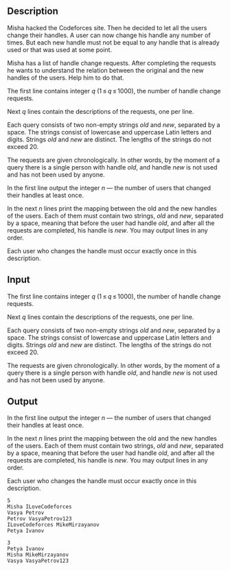 ## Description

<div><p>Misha hacked the Codeforces site. Then he decided to let all the users change their handles. A user can now change his handle any number of times. But each new handle must not be equal to any handle that is already used or that was used at some point.</p><p>Misha has a list of handle change requests. After completing the requests he wants to understand the relation between the original and the new handles of the users. Help him to do that.</p></div><div class="input-specification"><p>The first line contains integer <span class="tex-span"><i>q</i></span> (<span class="tex-span">1 ≤ <i>q</i> ≤ 1000</span>), the number of handle change requests.</p><p>Next <span class="tex-span"><i>q</i></span> lines contain the descriptions of the requests, one per line.</p><p>Each query consists of two non-empty strings <span class="tex-span"><i>old</i></span> and <span class="tex-span"><i>new</i></span>, separated by a space. The strings consist of lowercase and uppercase Latin letters and digits. Strings <span class="tex-span"><i>old</i></span> and <span class="tex-span"><i>new</i></span> are distinct. The lengths of the strings do not exceed <span class="tex-span">20</span>.</p><p>The requests are given chronologically. In other words, by the moment of a query there is a single person with handle <span class="tex-span"><i>old</i></span>, and handle <span class="tex-span"><i>new</i></span> is not used and has not been used by anyone.</p></div><div class="output-specification"><p>In the first line output the integer <span class="tex-span"><i>n</i></span> — the number of users that changed their handles at least once.</p><p>In the next <span class="tex-span"><i>n</i></span> lines print the mapping between the old and the new handles of the users. Each of them must contain two strings, <span class="tex-span"><i>old</i></span> and <span class="tex-span"><i>new</i></span>, separated by a space, meaning that before the user had handle <span class="tex-span"><i>old</i></span>, and after all the requests are completed, his handle is <span class="tex-span"><i>new</i></span>. You may output lines in any order.</p><p>Each user who changes the handle must occur exactly once in this description.</p></div>

## Input

<p>The first line contains integer <span class="tex-span"><i>q</i></span> (<span class="tex-span">1 ≤ <i>q</i> ≤ 1000</span>), the number of handle change requests.</p><p>Next <span class="tex-span"><i>q</i></span> lines contain the descriptions of the requests, one per line.</p><p>Each query consists of two non-empty strings <span class="tex-span"><i>old</i></span> and <span class="tex-span"><i>new</i></span>, separated by a space. The strings consist of lowercase and uppercase Latin letters and digits. Strings <span class="tex-span"><i>old</i></span> and <span class="tex-span"><i>new</i></span> are distinct. The lengths of the strings do not exceed <span class="tex-span">20</span>.</p><p>The requests are given chronologically. In other words, by the moment of a query there is a single person with handle <span class="tex-span"><i>old</i></span>, and handle <span class="tex-span"><i>new</i></span> is not used and has not been used by anyone.</p>

## Output

<p>In the first line output the integer <span class="tex-span"><i>n</i></span> — the number of users that changed their handles at least once.</p><p>In the next <span class="tex-span"><i>n</i></span> lines print the mapping between the old and the new handles of the users. Each of them must contain two strings, <span class="tex-span"><i>old</i></span> and <span class="tex-span"><i>new</i></span>, separated by a space, meaning that before the user had handle <span class="tex-span"><i>old</i></span>, and after all the requests are completed, his handle is <span class="tex-span"><i>new</i></span>. You may output lines in any order.</p><p>Each user who changes the handle must occur exactly once in this description.</p>





```input1
5
Misha ILoveCodeforces
Vasya Petrov
Petrov VasyaPetrov123
ILoveCodeforces MikeMirzayanov
Petya Ivanov

```




```output1
3
Petya Ivanov
Misha MikeMirzayanov
Vasya VasyaPetrov123

```


